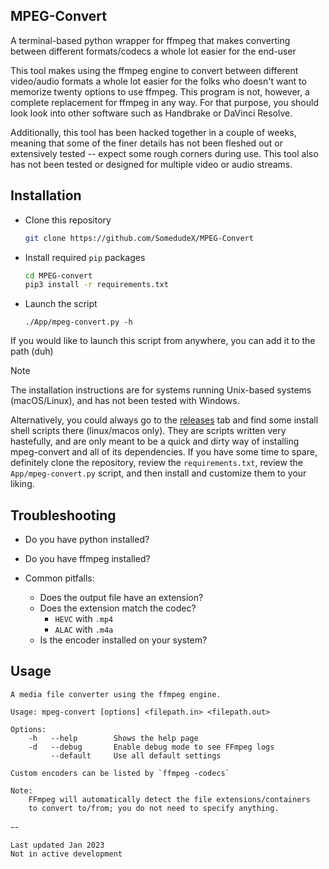 ## MPEG-Convert
A terminal-based python wrapper for ffmpeg that makes converting between different formats/codecs a whole lot easier for the end-user

This tool makes using the ffmpeg engine to convert between different video/audio formats a whole lot easier for the folks who doesn't want to memorize twenty options to use ffmpeg. This program is not, however, a complete replacement for ffmpeg in any way. For that purpose, you should look look into other software such as Handbrake or DaVinci Resolve. 

Additionally, this tool has been hacked together in a couple of weeks, meaning that some of the finer details has not been fleshed out or extensively tested -- expect some rough corners during use. This tool also has not been tested or designed for multiple video or audio streams. 


## Installation
* Clone this repository
  ```bash
  git clone https://github.com/SomedudeX/MPEG-Convert
  ```
* Install required `pip` packages
  ```bash
  cd MPEG-convert
  pip3 install -r requirements.txt
  ```
* Launch the script
  ```
  ./App/mpeg-convert.py -h
  ```

If you would like to launch this script from anywhere, you can add it to the path (duh)
> [!NOTE]
> The installation instructions are for systems running Unix-based systems (macOS/Linux), and has not been tested with Windows.

Alternatively, you could always go to the [releases](https://github.com/SomedudeX/MPEG-Convert/releases) tab and find some install shell scripts there (linux/macos only). They are scripts written very hastefully, and are only meant to be a quick and dirty way of installing mpeg-convert and all of its dependencies. If you have some time to spare, definitely clone the repository, review the `requirements.txt`, review the `App/mpeg-convert.py` script, and then install and customize them to your liking. 

## Troubleshooting

* Do you have python installed?
* Do you have ffmpeg installed?

* Common pitfalls:
  + Does the output file have an extension?
  + Does the extension match the codec?
    - `HEVC` with `.mp4`  
    - `ALAC` with `.m4a`
  + Is the encoder installed on your system?

## Usage
```
A media file converter using the ffmpeg engine. 

Usage: mpeg-convert [options] <filepath.in> <filepath.out>

Options:
	-h   --help        Shows the help page
	-d   --debug       Enable debug mode to see FFmpeg logs
	     --default	   Use all default settings

Custom encoders can be listed by `ffmpeg -codecs`

Note:
    FFmpeg will automatically detect the file extensions/containers
    to convert to/from; you do not need to specify anything.
```
--
```
Last updated Jan 2023
Not in active development
```
